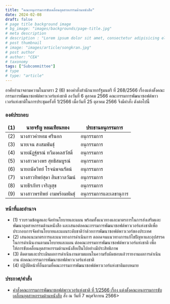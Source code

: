 ```yaml
---
title: "คณะอนุกรรมการขับเคลื่อนอุตสาหกรรมด้านหนังสือ"
date: 2024-02-08
draft: false
# page title background image
# bg_image: "images/backgrounds/page-title.jpg"
# meta description
# description : "Lorem ipsum dolor sit amet, consectetur adipisicing elit, sed do eiusmod tempor incididunt ut labore. dolore magna aliqua. Ut enim ad minim veniam, quis nostrud."
# post thumbnail
# image: "images/article/songkran.jpg"
# post author
# author: "CEA"
# taxonomy
tags: ["Subcommittee"]
# type
# type: "article"
---
```


<style>
  td, th { border: none!important; }
</style>

อาศัยอำนาจตามความในมาตรา 2 (6) ของคำสั่งสำนักนายกรัฐมนตรี ที่ 268/2566 เรื่องแต่งตั้งคณะกรรมการพัฒนาซอฟต์พาวเวอร์แห่งชาติ ลงวันที่ 6 ตุลาคม 2566 คณะกรรมการพัฒนาซอฟต์พาวเวอร์แห่งชาติในการประชุมครั้งที่ 1/2566 เมื่อวันที่ 25 ตุลาคม 2566 จึงมีคำสั่ง ดังต่อไปนี้

### องค์ประกอบ

| (1) | นายจรัญ หอมเทียนทอง | ประธานอนุกรรมการ |
| --- | --- | --- |
| (2) | นางสาวคำหอม ศรีนอก | อนุกรรมการ |
| (3) | นายเจน สงสมพันธุ์ | อนุกรรมการ |
| (4) | นายณัฏฐ์ธรณ์ ทวีมงคลสวัสดิ์ | อนุกรรมการ |
| (5) | นางสาวดวงพร สุทธิสมบูรณ์ | อนุกรรมการ |
| (6) | นายถนัดวิทย์ โรจน์พจนรัตน์ | อนุกรรมการ |
| (7) | นางสาวทิพย์สุดา สินชวาลวัฒน์ | อนุกรรมการ |
| (8) | นายธีรภัทร เจริญสุข | อนุกรรมการ |
| (9) | นางสาวพรทิพย์ งามพร้อมพันธุ์ | อนุกรรมการและเลขานุการ |

### หน้าที่และอำนาจ

* (1) รวบรวมข้อมูลและจัดทำนโยบายและแผน พร้อมทั้งแนวทางและมาตรการในการส่งเสริมและ
พัฒนาอุตสาหกรรมด้านหนังสือ และเสนอต่อคณะกรรมการพัฒนาซอฟต์พาวเวอร์แห่งชาติเพื่อประกอบการจัดทำนโยบายและแผนระดับชาติว่าด้วยการพัฒนาซอฟต์พาวเวอร์ของประเทศ
* (2) เสนอแนะมาตรการและแนวทางการดำเนินการ ตลอดจนแนวทางการแก้ไขปัญหาและอุปสรรคในการดำเนินงานตามนโยบายและแผน ต่อคณะกรรมการพัฒนาซอฟต์พาวเวอร์แห่งชาติ เพื่อให้การขับเคลื่อนอุตสาหกรรมด้านหนังสือเป็นไปอย่างมีประสิทธิภาพ
* (3) ติดตามและประเมินผลการดำเนินงานตามแผนในความรับผิดชอบแล้วรายงานผลการดำเนินงาน
ต่อคณะกรรมการพัฒนาซอฟต์พาวเวอร์แห่งชาติ
* (4) ปฏิบัติหน้าที่อื่นตามที่คณะกรรมการพัฒนาซอฟต์พาวเวอร์แห่งชาติมอบหมาย

### ประกาศ/คำสั่ง

* [คำสั่งคณะกรรมการพัฒนาซอฟต์พาวเวอร์แห่งชาติ ที่ 1/2566 เรื่อง แต่งตั้งคณะอนุกรรมการขับเคลื่อนอุตสาหกรรมด้านหนังสือ](</files/คำสั่งแต่งตั้งที่ 1-2566 คณะอนุฯ หนังสือ.pdf>) สั่ง ณ วันที่ 7 พฤศจิกายน 2566>
